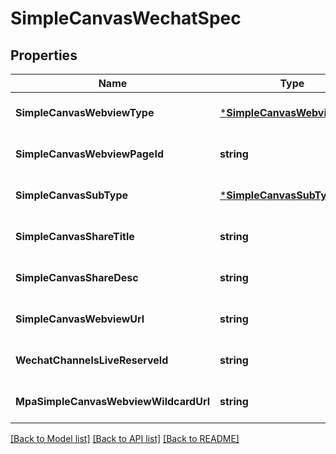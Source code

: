 # SimpleCanvasWechatSpec

## Properties
Name | Type | Description | Notes
------------ | ------------- | ------------- | -------------
**SimpleCanvasWebviewType** | [***SimpleCanvasWebviewType**](SimpleCanvasWebviewType.md) |  | [optional] [default to null]
**SimpleCanvasWebviewPageId** | **string** |  | [optional] [default to null]
**SimpleCanvasSubType** | [***SimpleCanvasSubType**](SimpleCanvasSubType.md) |  | [optional] [default to null]
**SimpleCanvasShareTitle** | **string** |  | [optional] [default to null]
**SimpleCanvasShareDesc** | **string** |  | [optional] [default to null]
**SimpleCanvasWebviewUrl** | **string** |  | [optional] [default to null]
**WechatChannelsLiveReserveId** | **string** |  | [optional] [default to null]
**MpaSimpleCanvasWebviewWildcardUrl** | **string** |  | [optional] [default to null]

[[Back to Model list]](../README.md#documentation-for-models) [[Back to API list]](../README.md#documentation-for-api-endpoints) [[Back to README]](../README.md)



